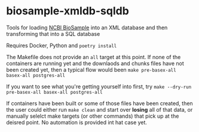 # biosample-xmldb-sqldb
Tools for loading [NCBI BioSample](https://www.ncbi.nlm.nih.gov/biosample) into an XML database and then transforming that into a SQL database

Requires Docker, Python and `poetry install`

The Makefile does not provide an `all` target at this point.
If none of the containers are running yet and the downlaods and chunks files have not been created yet,
then a typical flow would been
`make pre-basex-all basex-all postgres-all`

If you want to see what you're getting yourself into first, try `make --dry-run pre-basex-all basex-all postgres-all`

If containers have been built or some of those files have been created, then the user could either run `make clean` and start over **losing** all of that data,
or manually selelct make targets (or other commands) that pick up at the deisred point. No automation is provided int hat case yet.

